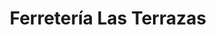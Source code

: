 ---
title: "Ferretería Las Terrazas"
url: /los-quinquelles/ferreteria-las-terrazas/
shop: hardware
---